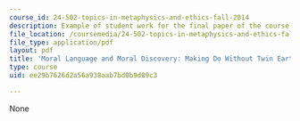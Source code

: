 ```yaml
---
course_id: 24-502-topics-in-metaphysics-and-ethics-fall-2014
description: Example of student work for the final paper of the course.
file_location: /coursemedia/24-502-topics-in-metaphysics-and-ethics-fall-2014/ee29b7626d2a56a938aab7bd0b9d09c3_MIT24_502F14_Trm_Paper.pdf
file_type: application/pdf
layout: pdf
title: 'Moral Language and Moral Discovery: Making Do Without Twin Earth'
type: course
uid: ee29b7626d2a56a938aab7bd0b9d09c3

---
```

None